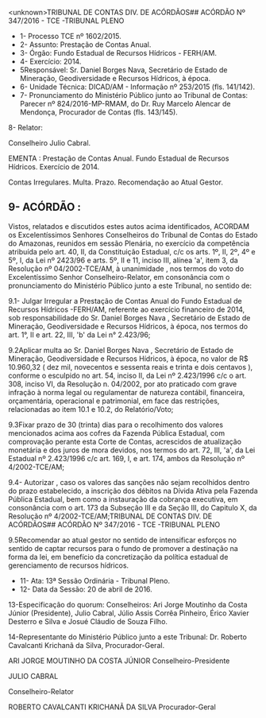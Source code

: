 &lt;unknown&gt;TRIBUNAL DE CONTAS DIV. DE ACÓRDÃOS## ACÓRDÃO Nº 347/2016 - TCE -TRIBUNAL PLENO

- 1- Processo TCE nº 1602/2015.
- 2- Assunto: Prestação de Contas Anual.
- 3- Órgão: Fundo Estadual de Recursos Hídricos - FERH/AM.
- 4- Exercício: 2014.
- 5Responsável: Sr. Daniel Borges Nava, Secretário de Estado de Mineração, Geodiversidade e Recursos Hídricos, à época.
- 6- Unidade Técnica: DICAD/AM - Informação nº 253/2015 (fls. 141/142).
- 7-  Pronunciamento  do Ministério Público  junto  ao Tribunal  de Contas: Parecer  nº 824/2016-MP-RMAM, do Dr. Ruy  Marcelo Alencar de  Mendonça, Procurador de Contas (fls. 143/145).

8- Relator:

Conselheiro Julio Cabral.

EMENTA : Prestação de Contas Anual. Fundo Estadual de Recursos Hídricos. Exercício de 2014.

Contas  Irregulares.  Multa.  Prazo. Recomendação ao Atual Gestor.

## 9- ACÓRDÃO :

Vistos, relatados e discutidos estes autos acima identificados, ACORDAM os Excelentíssimos Senhores Conselheiros do Tribunal de Contas do Estado do Amazonas, reunidos em sessão Plenária, no exercício da competência atribuída pelo  art.  40,  II, da Constituição Estadual, c/c os arts. 1º, II, 2º, 4º e 5º, I, da Lei nº 2423/96 e arts. 5º, II e 11, inciso  III,  alínea  'a',  item  3,  da  Resolução  nº  04/2002-TCE/AM, à  unanimidade ,  nos termos do voto do Excelentíssimo Senhor Conselheiro-Relator, em consonância com o pronunciamento do Ministério Público junto a este Tribunal, no sentido de:

9.1-  Julgar  Irregular a  Prestação  de  Contas  Anual  do  Fundo  Estadual  de Recursos Hídricos -FERH/AM,  referente ao exercício financeiro de 2014, sob responsabilidade  do  Sr. Daniel  Borges  Nava , Secretário  de  Estado  de  Mineração, Geodiversidade e Recursos Hídricos, à época, nos termos do art. 1°, II e art. 22, III, 'b' da Lei n° 2.423/96;

9.2Aplicar  multa ao  Sr. Daniel  Borges  Nava , Secretário  de  Estado  de Mineração, Geodiversidade e Recursos Hídricos, à época, no valor de R$ 10.960,32 ( dez mil, novecentos e sessenta reais e trinta e dois centavos ), conforme o esculpido no art. 54, inciso II, da Lei nº 2.423/1996 c/c o art. 308, inciso VI, da Resolução n. 04/2002, por ato praticado com grave infração à norma legal ou regulamentar de natureza contábil, financeira, orçamentária, operacional e patrimonial, em face das restrições, relacionadas ao item 10.1 e 10.2, do Relatório/Voto;

9.3Fixar  prazo  de  30  (trinta)  dias para  o  recolhimento  dos  valores mencionados acima aos cofres da Fazenda Pública Estadual, com comprovação perante esta Corte de Contas, acrescidos de atualização monetária e dos juros de mora devidos, nos termos do art. 72, III, 'a', da Lei Estadual nº 2.423/1996 c/c art. 169,  I, e art. 174, ambos da Resolução nº 4/2002-TCE/AM;

9.4-  Autorizar , caso os valores das sanções não sejam recolhidos dentro do prazo  estabelecido,  a  inscrição  dos  débitos  na  Dívida Ativa  pela  Fazenda  Pública Estadual, bem como a instauração da cobrança  executiva, em consonância com o art. 173 da Subseção III e da Seção III, do Capitulo X, da Resolução nº 4/2002-TCE/AM;TRIBUNAL DE CONTAS DIV. DE ACÓRDÃOS## ACÓRDÃO Nº 347/2016 - TCE -TRIBUNAL PLENO

9.5Recomendar ao  atual  gestor  no  sentido  de  intensificar  esforços  no sentido de captar recursos para o fundo de promover a destinação na forma da lei, em benefício da concretização da política estadual de gerenciamento de recursos hídricos.

- 11- Ata: 13ª Sessão Ordinária - Tribunal Pleno.
- 12- Data da Sessão: 20 de abril de 2016.

13-Especificação  do  quorum: Conselheiros: Ari Jorge  Moutinho  da  Costa  Júnior (Presidente),  Julio  Cabral,  Júlio  Assis  Corrêa  Pinheiro,  Érico  Xavier  Desterro  e  Silva  e Josué Cláudio de Souza Filho.

14-Representante do Ministério Público junto a este Tribunal: Dr. Roberto Cavalcanti Krichanã da Silva, Procurador-Geral.

ARI JORGE MOUTINHO DA COSTA JÚNIOR Conselheiro-Presidente

JULIO CABRAL

Conselheiro-Relator

ROBERTO CAVALCANTI KRICHANÃ DA SILVA Procurador-Geral